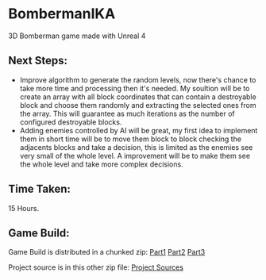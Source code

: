 # BombermanIKA
3D Bomberman game made with Unreal 4

## Next Steps:

* Improve algorithm to generate the random levels, now there's chance to take more time and processing then it's needed. My soultion will be to create an array with all block coordinates that can contain a destroyable block and choose them randomly and extracting the selected ones from the array. This will guarantee as much iterations as the number of configured destroyable blocks.
* Adding enemies controlled by AI will be great, my first idea to implement them in short time will be to move them block to block checking the adjacents blocks and take a decision, this is limited as the enemies see very small of the whole level. A improvement will be to make them see the whole level and take more complex decisions.

## Time Taken:

15 Hours.

## Game Build:

Game Build is distributed in a chunked zip: [Part1](Build.zip.001) [Part2](Build.zip.002) [Part3](Build.zip.003)

Project source is in this other zip file: [Project Sources](BombermanIKAProject.zip)
